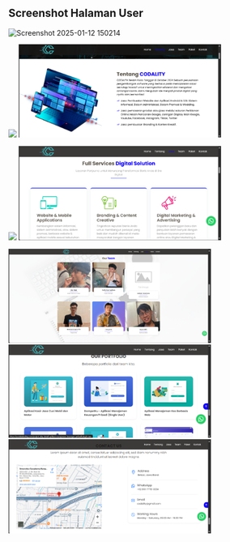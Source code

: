 ## Screenshot Halaman User
![Screenshot 2025-01-12 150214](https://github.com/user-attachments/assets/7dcab555-5bb6-4b08-9b9a-dd2d1f60d2a5)

<p align='Left' valign='top'>
    <span>
        <img src='https://github.com/user-attachments/assets/7dcab555-5bb6-4b08-9b9a-dd2d1f60d2a5'  width=400 />
        <img src='https://github.com/alfinfarhansyah12/CODALITY/blob/main/screenshoot/code2.png'  width=400 />
    </span>
</p>

<p align='Left' valign='top'>
    <span>
        <img src='http![Uploading Screenshot 2025-01-12 150214.png…]()
s://github.com/alfinfarhansyah12/CODALITY/blob/main/screenshoot/code3.png' width=400 />
        <img src='https://github.com/alfinfarhansyah12/CODALITY/blob/main/screenshoot/code4.png'  width=400 />
    </span>
</p>

<p align='Left' valign='top'>
    <span>
        <img src='https://github.com/alfinfarhansyah12/CODALITY/blob/main/screenshoot/code5.png' width=400 />
        <img src='https://github.com/alfinfarhansyah12/CODALITY/blob/main/screenshoot/code6.png'  width=400 />
        <img src='https://github.com/alfinfarhansyah12/CODALITY/blob/main/screenshoot/code7.png'  width=400 />
    </span>
</p>

<br />
<br />
